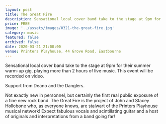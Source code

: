 ```yaml
---
layout: post
title: The Great Fire
description: Sensational local cover band take to the stage at 9pm for their summer warm-up gig. Support from Deano and the Danglers.
price: FREE
image: '../assets/images/0321-the-great-fire.jpg'
category: music
featured: false
archived: false
date: 2020-03-21 21:00:00
venue: Printers Playhouse, 44 Grove Road, Eastbourne
---
```


Sensational local cover band take to the stage at 9pm for their summer warm-up gig, playing more than 2 hours of live music. This event will be recorded on video.

Support from Deano and the Danglers.

Not exactly new in personnel, but certainly the first real public exposure of a fine new rock band. The Great Fire is the project of John and Stacey Hollobone who, as everyone knows, are stalwart of the Printers Playhouse musical network! Expect fabulous vocals and scintillating guitar and a host of originals and interpretations from a band going far!
